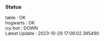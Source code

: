### Status


table : OK  
hogwarts : OK  
icy-bot : DOWN  
Latest Update : 2023-10-29 17:06:02.395490
